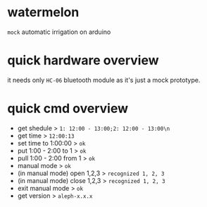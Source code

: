 # watermelon
`mock` automatic irrigation on arduino

# quick hardware overview
it needs only `HC-06` bluetooth module as it's just a mock prototype.

# quick cmd overview
- get shedule > `1: 12:00 - 13:00;2: 12:00 - 13:00\n`
- get time > `12:00:13`
- set time to 1:00:00 > `ok`
- put 1:00 - 2:00 to 1 > `ok`
- pull 1:00 - 2:00 from 1 > `ok`
- manual mode > `ok`
- (in manual mode) open 1,2,3 > `recognized 1, 2, 3`
- (in manual mode) close 1,2,3 > `recognized 1, 2, 3`
- exit manual mode > `ok`
- get version > `aleph-x.x.x`

